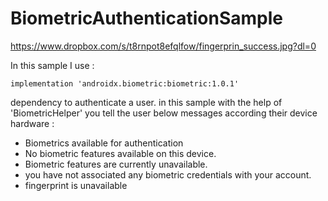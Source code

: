 # BiometricAuthenticationSample
https://www.dropbox.com/s/t8rnpot8efqlfow/fingerprin_success.jpg?dl=0

In this sample I use :
```
implementation 'androidx.biometric:biometric:1.0.1'
```
dependency to authenticate a user.
in this sample with the help of  'BiometricHelper' you tell the user below messages according their device hardware :

- Biometrics available for authentication
- No biometric features available on this device.
- Biometric features are currently unavailable.
- you have not associated any biometric credentials with your account.
- fingerprint is unavailable